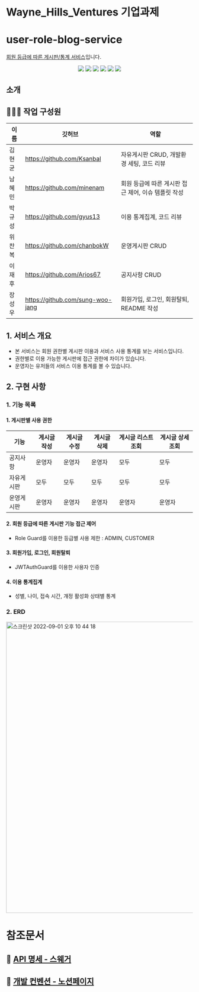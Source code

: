 # Wayne_Hills_Ventures 기업과제

# user-role-blog-service

[회원 등급에 따른 게시판/통계 서비스](https://drive.google.com/file/d/1OyHiyNyUQCFw7oOuq50S4UZQouj7RvE2/view?usp=sharing)입니다.

<div align="center">
  <img src="https://img.shields.io/badge/node-16.17.0-339933?logo=node.js"> 
  <img src="https://img.shields.io/badge/NestJS-9.0.0-E0234E?logo=NestJS"> 
  <img src="https://img.shields.io/badge/TypeScript-4.4.5-3178C6?logo=typescript"> 
  <img src="https://img.shields.io/badge/sqlite3-5.0.11-4479A1?logo=sqlite"> 
  <img src="https://img.shields.io/badge/Swagger-6.1.0-DC382D?logo=swagger"> 
  <img src="https://img.shields.io/badge/TypeORM-0.3.9-010101"> 
</div>

## 소개

## 👨‍👩‍👧 작업 구성원

| 이름   | 깃허브                           | 역할                                                |
| ------ | -------------------------------- | --------------------------------------------------- |
| 김현균 | https://github.com/Ksanbal       | 자유게시판 CRUD, 개발환경 세팅, 코드 리뷰             |
| 남혜민 | https://github.com/minenam       | 회원 등급에 따른 게시판 접근 제어, 이슈 템플릿 작성 |
| 박규성 | https://github.com/gyus13        | 이용 통계집계, 코드 리뷰                            |
| 위찬복 | https://github.com/chanbokW      | 운영게시판 CRUD                                     |
| 이재후 | https://github.com/Arios67       | 공지사항 CRUD                                       |
| 장성우 | https://github.com/sung-woo-jang | 회원가입, 로그인, 회원탈퇴, README 작성             |

## 1. 서비스 개요

- 본 서비스는 회원 권한별 게시판 이용과 서비스 사용 통계를 보는 서비스입니다.
- 권한별로 이용 가능한 게시판에 접근 권한에 차이가 있습니다.
- 운영자는 유저들의 서비스 이용 통계를 볼 수 있습니다.

## 2. 구현 사항

### 1. 기능 목록



#### 1. 게시판별 사용 권한

| 기능       | 게시글 작성 | 게시글 수정 | 게시글 삭제 | 게시글 리스트 조회 | 게시글 상세 조회 |
| ---------- | ----------- | ----------- | ----------- | ------------------ | ---------------- |
| 공지사항   | 운영자      | 운영자      | 운영자      | 모두               | 모두             |
| 자유게시판 | 모두        | 모두        | 모두        | 모두               | 모두             |
| 운영게시판 | 운영자      | 운영자      | 운영자      | 운영자             | 운영자           |
 

#### 2. 회원 등급에 따른 게시판 기능 접근 제어

- Role Guard를 이용한 등급별 사용 제한 : ADMIN, CUSTOMER

#### 3. 회원가입, 로그인, 회원탈퇴

- JWTAuthGuard를 이용한 사용자 인증

#### 4. 이용 통계집계

- 성별, 나이, 접속 시간, 걔정 활성화 상태별 통계

### 2. ERD

<img width="785" alt="스크린샷 2022-09-01 오후 10 44 18" src="https://img1.daumcdn.net/thumb/R1280x0/?scode=mtistory2&fname=https%3A%2F%2Fblog.kakaocdn.net%2Fdn%2FvVJUr%2FbtrLuxdGgof%2FeDW71hQ8sNjLSKlJztkzFk%2Fimg.png">
</br>

# 참조문서

## 📒 [API 명세 - 스웨거](https://app.swaggerhub.com/apis/minenam/user_role_blog_service_server_api/1.0)

## 📌 [개발 컨벤션 - 노션페이지](https://www.notion.so/devksanbal/9da9e2986a634b07a9615dd4298af006)
